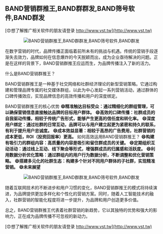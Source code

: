 ## **BAND营销群推王,BAND群群发,BAND筛号软件,BAND群发**

[😍想了解推广相关软件的朋友请登录 http://www.vst.tw](http://www.vst.tw)

 <center><img src="https://vst.tw/MP4/tuiguang/png/8.png" alt="BAND营销群推王,BAND群群发,BAND筛号软件,BAND群发"></center>

在数字营销的时代，品牌传播正面临着前所未有的挑战与机遇。传统的营销手段逐渐失去效力，品牌如何在信息爆炸的今天脱颖而出，成为企业亟待解决的问题。正是在这样的背景下，BAND营销群推王应运而生，为品牌传播注入了新的活力。

什么是BAND营销群推王？

BAND营销群推王是一种基于社交网络和社群经济理论的新型营销策略。它通过构建和管理品牌专属的社交媒体群组，以此为中心发起一系列营销活动，通过群体的口碑传播效应，实现品牌信息的高效传播和用户的深度绑定。

BAND营销群推王的核心优势
**😄精准触达目标受众：通过精细化的群组管理，可以确保营销信息直接触达品牌的目标用户群体。**
**😄高效的口碑传播：社群成员的自我驱动传播，相较于传统广告形式，能够产生更高的信任度和转化率。**
**😄深度用户绑定：通过社群的日常互动，品牌可以与用户建立起更为紧密和持久的联系，有利于提升用户忠诚度。**
**😄成本效益显著：相较于高昂的广告费用，社群营销的成本更低，ROI（投资回报率）更高。**
如何高效运用BAND营销群推王？
**😄构建有吸引力的群组内容：高质量的内容是吸引和留住群成员的关键。**
**😄定期组织互动活动：通过线上互动、线下聚会等形式，增强群成员的归属感和活跃度。**
**😄利用数据分析优化策略：通过群组内的用户行为数据分析，不断调整和优化营销策略。**
**😄搭建多元化的社群生态：构建多个针对不同用户群体的子社群，实现精准营销。**
**😄未来展望**

 <center><img src="https://vst.tw/MP4/tuiguang/png/0.png" alt="BAND营销群推王,BAND群群发,BAND筛号软件,BAND群发"></center>

随着互联网技术的不断进步和用户习惯的变化，BAND营销群推王的模式将持续演进，为品牌提供更加多样化和个性化的营销方案。同时，随着人工智能技术的融入，社群营销的智能化程度将进一步提升，为品牌和用户创造更多价值。

总之，BAND营销群推王代表着社群营销的新趋势，它以其独特的优势和强大的影响力，正在成为品牌传播不可忽视的新动力。

[😍想了解推广相关软件的朋友请登录 http://www.vst.tw](http://www.vst.tw)



